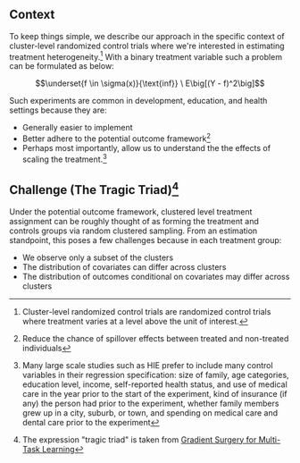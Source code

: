 ## **Context**

To keep things simple, we describe our approach in the specific context of cluster-level randomized control trials where we're interested in estimating treatment heterogeneity.[^1] With a binary treatment variable such a problem can be formulated as below: 

$$\underset{f \in \sigma(x)}{\text{inf}} \ E\big[(Y - f)^2\big]$$
 
Such experiments are common in development, education, and health settings because they are:

- Generally easier to implement
- Better adhere to the potential outcome framework[^2]  
- Perhaps most importantly, allow us to understand the the effects of scaling the treatment.[^3]

## **Challenge (The Tragic Triad)[^4]**

Under the potential outcome framework, clustered level treatment assignment can be roughly thought of as forming the treatment and controls groups via random clustered sampling. From an estimation standpoint, this poses a few challenges because in each treatment group:

- We observe only a subset of the clusters
- The distribution of covariates can differ across clusters
- The distribution of outcomes conditional on covariates may differ across clusters

[^1]: Cluster-level randomized control trials are randomized control trials where treatment varies at a level above the unit of interest.

[^2]: Reduce the chance of spillover effects between treated and non-treated individuals

[^3]: Many large scale studies such as HIE prefer to include many control variables in their regression specification: size of family, age categories, education level, income, self-reported health status, and use of medical care in the year prior to the start of the experiment, kind of insurance (if any) the person had prior to the experiment, whether family members grew up in a city, suburb, or town, and spending on medical care and dental care prior to the experiment

[^4]: The expression "tragic triad" is taken from [Gradient Surgery for Multi-Task Learning](https://arxiv.org/pdf/2001.06782.pdf)